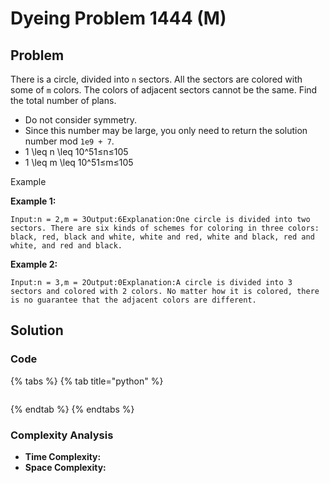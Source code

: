 # Dyeing Problem 1444 \(M\)

## Problem

There is a circle, divided into `n` sectors. All the sectors are colored with some of `m` colors. The colors of adjacent sectors cannot be the same. Find the total number of plans.

* Do not consider symmetry.
* Since this number may be large, you only need to return the solution number mod `1e9 + 7`.
* 1 \leq n \leq 10^51≤n≤105
* 1 \leq m \leq 10^51≤m≤105

Example

**Example 1:**

```text
Input:n = 2,m = 3Output:6Explanation:One circle is divided into two sectors. There are six kinds of schemes for coloring in three colors: black, red, black and white, white and red, white and black, red and white, and red and black.
```

**Example 2:**

```text
Input:n = 3,m = 2Output:0Explanation:A circle is divided into 3 sectors and colored with 2 colors. No matter how it is colored, there is no guarantee that the adjacent colors are different.          
```

## Solution 

### Code

{% tabs %}
{% tab title="python" %}
```python

```
{% endtab %}
{% endtabs %}

### Complexity Analysis

* **Time Complexity:**
* **Space Complexity:**

